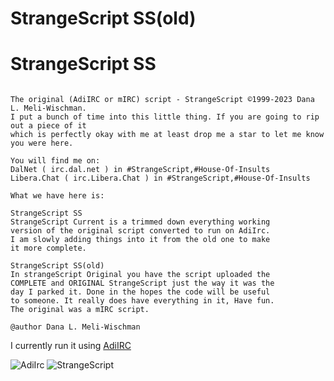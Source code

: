 # StrangeScript SS(old)
# StrangeScript SS

```

The original (AdiIRC or mIRC) script - StrangeScript ©1999-2023 Dana L. Meli-Wischman. 
I put a bunch of time into this little thing. If you are going to rip out a piece of it 
which is perfectly okay with me at least drop me a star to let me know you were here.

You will find me on:
DalNet ( irc.dal.net ) in #StrangeScript,#House-Of-Insults
Libera.Chat ( irc.Libera.Chat ) in #StrangeScript,#House-Of-Insults

What we have here is:

StrangeScript SS
StrangeScript Current is a trimmed down everything working
version of the original script converted to run on AdiIrc.
I am slowly adding things into it from the old one to make
it more complete.

StrangeScript SS(old)
In strangeScript Original you have the script uploaded the
COMPLETE and ORIGINAL StrangeScript just the way it was the
day I parked it. Done in the hopes the code will be useful
to someone. It really does have everything in it, Have fun.
The original was a mIRC script.

@author Dana L. Meli-Wischman

```

I currently run it using [AdiIRC](https://www.adiirc.com)

<img src="/StrangeScript/icons/AdiIRC.ico" alt="AdiIrc"/>

<img src="/image/StrangeScript.png" alt="StrangeScript"/>

